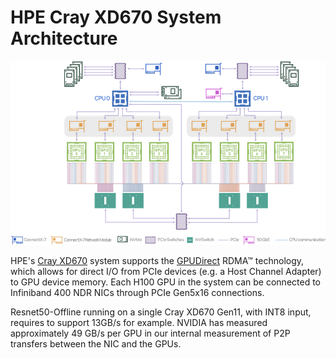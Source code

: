 # HPE Cray XD670 System Architecture

![Architecture Diagram](hpe-cray-xd670-h100_diagram.png)

HPE's [Cray XD670](https://www.hpe.com/us/en/compute/hpc/supercomputing/cray-exascale-supercomputer.html) system supports the [GPUDirect](https://developer.nvidia.com/gpudirect) RDMA™ technology, which allows for direct I/O from PCIe devices (e.g. a Host Channel Adapter) to GPU device memory.  Each H100 GPU in the system can be connected to Infiniband 400 NDR NICs through PCIe Gen5x16 connections.

Resnet50-Offline running on a single Cray XD670 Gen11, with INT8 input, requires to support 13GB/s for example. NVIDIA has
measured approximately 49 GB/s per GPU in our internal measurement of P2P transfers between the NIC and the GPUs.
